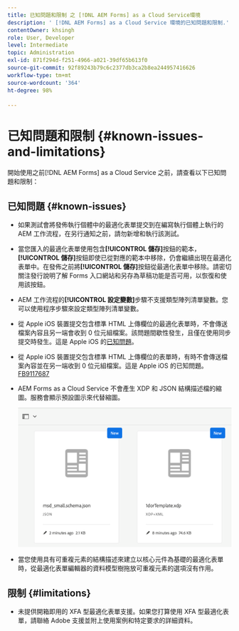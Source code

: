 ```yaml
---
title: 已知問題和限制 之 [!DNL AEM Forms] as a Cloud Service環境
description: ' [!DNL AEM Forms] as a Cloud Service 環境的已知問題和限制.'
contentOwner: khsingh
role: User, Developer
level: Intermediate
topic: Administration
exl-id: 871f294d-f251-4966-a021-39df65b613f0
source-git-commit: 92f89243b79c6c2377db3ca2b8ea244957416626
workflow-type: tm+mt
source-wordcount: '364'
ht-degree: 98%

---
```


# 已知問題和限制 {#known-issues-and-limitations}

開始使用之前[!DNL AEM Forms] as a Cloud Service 之前，請查看以下已知問題和限制：

## 已知問題 {#known-issues}

* 如果測試會將發佈執行個體中的最適化表單提交到在編寫執行個體上執行的 AEM 工作流程，在另行通知之前，請勿新增和執行該測試。

* 當您匯入的最適化表單使用包含&#x200B;**[!UICONTROL 儲存]**&#x200B;按鈕的範本，**[!UICONTROL 儲存]**&#x200B;按鈕即使已從對應的範本中移除，仍會繼續出現在最適化表單中。在發佈之前將&#x200B;**[!UICONTROL 儲存]**&#x200B;按鈕從最適化表單中移除。請密切關注發行說明了解 Forms 入口網站和另存為草稿功能是否可用，以恢復和使用該按鈕。

* AEM 工作流程的&#x200B;**[!UICONTROL 設定變數]**&#x200B;步驟不支援類型陣列清單變數。您可以使用程序步驟來設定類型陣列清單變數。

* 從 Apple iOS 裝置提交包含標準 HTML 上傳欄位的最適化表單時，不會傳送檔案內容且另一端會收到 0 位元組檔案。該問題間歇性發生，且僅在使用同步提交時發生。這是 Apple iOS 的[已知問題](https://feedbackassistant.apple.com/feedback/9117687)。

* 從 Apple iOS 裝置提交包含標準 HTML 上傳欄位的表單時，有時不會傳送檔案內容並在另一端收到 0 位元組檔案。這是 Apple iOS 的已知問題。[FB9117687](https://feedbackassistant.apple.com/feedback/9117687)

* AEM Forms as a Cloud Service 不會產生 XDP 和 JSON 結構描述檔的縮圖。服務會顯示預設圖示來代替縮圖。

  ![表單縮圖已知問題](/help/forms/assets/forms-tumbnail-known-issue.png)

* 當您使用具有可重複元素的結構描述來建立以核心元件為基礎的最適化表單時，從最適化表單編輯器的資料模型樹拖放可重複元素的選項沒有作用。

## 限制 {#limitations}

* 未提供開箱即用的 XFA 型最適化表單支援。如果您打算使用 XFA 型最適化表單，請聯絡 Adobe 支援並附上使用案例和特定要求的詳細資料。

